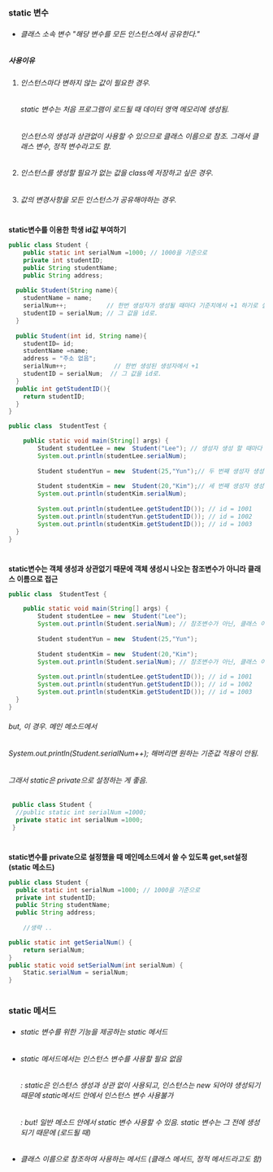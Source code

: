 ### static 변수
* ###### 클래스 소속 변수 "해당 변수를 모든 인스턴스에서 공유한다."
##### 사용이유   
1. ######  인스턴스마다 변하지 않는 값이 필요한 경우.   
	######  static 변수는 처음 프로그램이 로드될 때 데이터 영역 메모리에 생성됨.   
	######  인스턴스의 생성과 상관없이 사용할 수 있으므로 클래스 이름으로 참조. 그래서 클래스 변수, 정적 변수라고도 함. 
2. ######  인스턴스를 생성할 필요가 없는 값을 class에 저장하고 싶은 경우.
3. ######  값의 변경사항을 모든 인스턴스가 공유해야하는 경우.      

   #
**static변수를 이용한 학생 id값 부여하기**   


```java
public class Student {
	public static int serialNum =1000; // 1000을 기준으로 
	private int studentID;
	public String studentName;
	public String address;
  
  public Student(String name){
	studentName = name;
	serialNum++;           // 한번 생성자가 생성될 때마다 기준치에서 +1 하기로 설정.
	studentID = serialNum; // 그 값을 id로. 
  }
  
  public Student(int id, String name){
  	studentID= id;
	studentName =name;
	address = "주소 없음";
	serialNum++;             // 한번 생성된 생성자에서 +1
	studentID = serialNum;  // 그 값을 id로. 
  }
  public int getStudentID(){
    return studentID;
  }  
}
```
```java
public class  StudentTest {

	public static void main(String[] args) {
		Student studentLee = new  Student("Lee"); // 생성자 생성 할 때마다 static을 이용해 그 기준치에서 +1 (1001) 
		System.out.println(studentLee.serialNum);
		
		Student studentYun = new  Student(25,"Yun");// 두 번째 생성자 생성, 기준치에서 +2 (1002)
		
		Student studentKim = new  Student(20,"Kim");// 세 번째 생성자 생성, 기준치에서 +3 (1003)
		System.out.println(studentKim.serialNum);
		
		System.out.println(studentLee.getStudentID()); // id = 1001
		System.out.println(studentYun.getStudentID()); // id = 1002
		System.out.println(studentKim.getStudentID()); // id = 1003
  }
}   
```     
#
**static변수는 객체 생성과 상관없기 때문에 객체 생성시 나오는 참조변수가 아니라 클래스 이름으로 접근**   
   
```java
public class  StudentTest {

	public static void main(String[] args) {
		Student studentLee = new  Student("Lee"); 
		System.out.println(Student.serialNum); // 참조변수가 아닌, 클래스 이름 Student로 접근 Student.serialNum;
		
		Student studentYun = new  Student(25,"Yun");
		
		Student studentKim = new  Student(20,"Kim");
		System.out.println(Student.serialNum); // 참조변수가 아닌, 클래스 이름 Student로 접근 Student.serialNum;
		
		System.out.println(studentLee.getStudentID()); // id = 1001
		System.out.println(studentYun.getStudentID()); // id = 1002
		System.out.println(studentKim.getStudentID()); // id = 1003
  }
}
```    
   
###### but, 이 경우. 메인 메소드에서 
###### System.out.println(Student.serialNum++); 해버리면 원하는 기준값 적용이 안됨. 
###### 그래서 static은 private으로 설정하는 게 좋음. 

```java
 public class Student {
  //public static int serialNum =1000;
  private static int serialNum =1000;
 }
``` 
   #
**static변수를 private으로 설정했을 때 메인메소드에서 쓸 수 있도록 get,set설정(static 메소드)**   

```java
public class Student {
  public static int serialNum =1000; // 1000을 기준으로 
  private int studentID;
  public String studentName;
  public String address;
	
	//생략 ..

public static int getSerialNum() {
	return serialNum;
}
public static void setSerialNum(int serialNum) {
	Static.serialNum = serialNum;
}
```   
   #
### static 메서드
* ###### static 변수를 위한 기능을 제공하는 static 메서드 
* ###### static 메서드에서는 인스턴스 변수를 사용할 필요 없음 
	###### : static은 인스턴스 생성과 상관 없이 사용되고, 인스턴스는 new 되어야 생성되기 때문에 static메서드 안에서 인스턴스 변수 사용불가
	###### : but! 일반 메소드 안에서 static 변수 사용할 수 있음. static 변수는 그 전에 생성되기 때문에 (로드될 때)
* ###### 클래스 이름으로 참조하여 사용하는 메서드 (클래스 메서드, 정적 메서드라고도 함)
